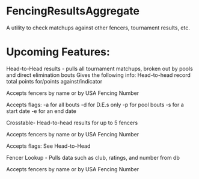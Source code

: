 # FencingResultsAggregate
A utility to check matchups against other fencers, tournament results, etc.

# Upcoming Features:
Head-to-Head results - pulls all tournament matchups, broken out by pools and direct elimination bouts
Gives the following info:
Head-to-head record
total points for/points against/indicator

Accepts fencers by name or by USA Fencing Number

Accepts flags: 
-a for all bouts
-d for D.E.s only
-p for pool bouts
-s for a start date
-e for an end date

Crosstable-
Head-to-head results for up to 5 fencers

Accepts fencers by name or by USA Fencing Number

Accepts flags:
See Head-to-Head

Fencer Lookup - Pulls data such as club, ratings, and number from db

Accepts fencers by name or by USA Fencing Number

